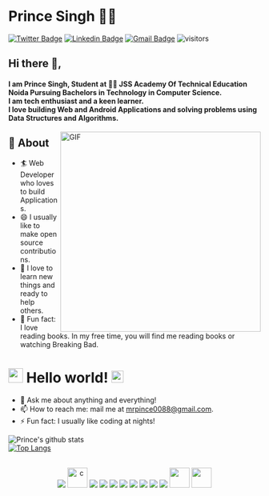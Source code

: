 # Prince Singh 👨‍💻

[![Twitter Badge](https://img.shields.io/badge/-%40mrprince0088-grey?style=flat&logo=twitter)](https://twitter.com/mrprince0088)
[![Linkedin Badge](https://img.shields.io/badge/-%40mrprince88-blue?style=flat&logo=linkedin)](https://www.linkedin.com/in/mrprince88/)
[![Gmail Badge](https://img.shields.io/badge/mrprince0088@gmail.com-white?style=flat&logo=gmail)](mailto:mrprince0088@gmail.com)
![visitors](https://visitor-badge.glitch.me/badge?page_id=mrprince88.mrprince88)  


## Hi there 👋,           
#### I am Prince Singh, Student at 👨‍💻 JSS Academy Of Technical Education Noida Pursuing Bachelors in Technology in Computer Science.<br>I am tech enthusiast and a keen learner.<br>I love building Web and Android Applications and solving problems using Data Structures and Algorithms.  

<img align="right" alt="GIF" src="https://miro.medium.com/max/875/1*Urc28sbnORGOW5oyohQ06g.gif" width="400px" />

## 🧐 About
- 🏄‍ Web Developer who loves to build Applications.
- 😄 I usually like to make open source contributions.
- 🌱 I love to learn new things and ready to help others.
- 🎨 Fun fact: I love reading books. In my free time, you will find me reading books or watching Breaking Bad.

# <img src="https://github.com/TheDudeThatCode/TheDudeThatCode/blob/master/Assets/Hi.gif" width="29px"> Hello world!&nbsp;<img src="https://github.com/TheDudeThatCode/TheDudeThatCode/blob/master/Assets/Earth.gif" width="24px"> 

- 💬 Ask me about anything and everything! 
- 📫 How to reach me: mail me at [mrpince0088@gmail.com](mailto:mrprince0088@gmail.com).
- ⚡ Fun fact: I usually like coding at nights! 

![Prince's github stats](https://github-readme-stats.vercel.app/api?username=mrprince88&show_icons=true&theme="dracula")
<br>
[![Top Langs](https://github-readme-stats.vercel.app/api/top-langs/?username=mrprince88&layout=compact)](https://github.com/anuraghazra/github-readme-stats)
<br>
<br>
<p align="center">
	<img src="https://icongr.am/devicon/java-original.svg?size=40&color=currentColor"/>
	<img src="https://devicons.github.io/devicon/devicon.git/icons/c/c-original.svg" alt="c" width="40" height="40"/>
	<img src="https://icongr.am/devicon/python-original.svg?size=40&color=currentColor"/>
	<img src="https://icongr.am/devicon/html5-plain-wordmark.svg?size=40&color=currentColor"/>
	<img src="https://icongr.am/devicon/css3-original.svg?size=40&color=currentColor"/>
	<img src="https://icongr.am/devicon/javascript-original.svg?size=40&color=currentColor"/>
	<img src="https://icongr.am/devicon/nodejs-plain-wordmark.svg?size=40&color=currentColor"/>
	<img src="https://icongr.am/devicon/express-original-wordmark.svg?size=40&color=currentColor"/>
	<img src="https://icongr.am/devicon/mongodb-original-wordmark.svg?size=40&color=currentColor"/>
	<img src="https://icongr.am/devicon/heroku-original-wordmark.svg?size=40&color=currentColor/"/>
	<img src="https://img.icons8.com/color/48/000000/flutter.png" width="40" height="40"/>
	<img src="https://img.icons8.com/color/48/000000/dart.png" width="40" height="40"/>
</p>
